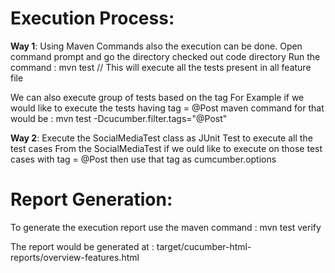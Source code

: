 # Execution Process: 

**Way 1**: 
Using Maven Commands also the execution can be done. Open command prompt and go the directory checked out code directory
Run the command : mvn test  // This will execute all the tests present in all feature file

We can also execute group of tests based on the tag
For Example if we would like to execute the tests having tag = @Post 
maven command for that would be : mvn test -Dcucumber.filter.tags="@Post"

**Way 2**: 
Execute the SocialMediaTest class as JUnit Test to execute all the test cases
From the SocialMediaTest if we ould like to execute on those test cases with tag = @Post then use that tag as cumcumber.options


# Report Generation: 

To generate the execution report use the maven command : mvn test verify

The report would be generated at : target/cucumber-html-reports/overview-features.html
